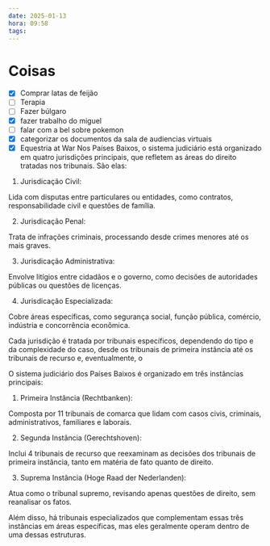 ```yaml
---
date: 2025-01-13
hora: 09:58
tags:
---
```







# Coisas
- [x] Comprar latas de feijão
- [ ] Terapia
- [ ] Fazer búlgaro
- [x] fazer trabalho do miguel 
- [ ] falar com a bel sobre pokemon
- [x] categorizar os documentos da sala de audiencias virtuais
- [x] Equestria at War
Nos Países Baixos, o sistema judiciário está organizado em quatro jurisdições principais, que refletem as áreas do direito tratadas nos tribunais. São elas:

1. Jurisdicação Civil:

Lida com disputas entre particulares ou entidades, como contratos, responsabilidade civil e questões de família.



2. Jurisdicação Penal:

Trata de infrações criminais, processando desde crimes menores até os mais graves.



3. Jurisdicação Administrativa:

Envolve litígios entre cidadãos e o governo, como decisões de autoridades públicas ou questões de licenças.



4. Jurisdicação Especializada:

Cobre áreas específicas, como segurança social, função pública, comércio, indústria e concorrência econômica.




Cada jurisdição é tratada por tribunais específicos, dependendo do tipo e da complexidade do caso, desde os tribunais de primeira instância até os tribunais de recurso e, eventualmente, o



O sistema judiciário dos Países Baixos é organizado em três instâncias principais:

1. Primeira Instância (Rechtbanken):

Composta por 11 tribunais de comarca que lidam com casos civis, criminais, administrativos, familiares e laborais.



2. Segunda Instância (Gerechtshoven):

Inclui 4 tribunais de recurso que reexaminam as decisões dos tribunais de primeira instância, tanto em matéria de fato quanto de direito.



3. Suprema Instância (Hoge Raad der Nederlanden):

Atua como o tribunal supremo, revisando apenas questões de direito, sem reanalisar os fatos.




Além disso, há tribunais especializados que complementam essas três instâncias em áreas específicas, mas eles geralmente operam dentro de uma dessas estruturas.

